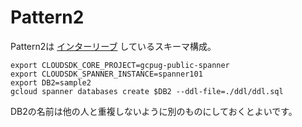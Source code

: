 # Pattern2

Pattern2は [インターリーブ](https://cloud.google.com/spanner/docs/schema-and-data-model?hl=en#parent-child) しているスキーマ構成。

``` Pattern1用のDBを作成する
export CLOUDSDK_CORE_PROJECT=gcpug-public-spanner
export CLOUDSDK_SPANNER_INSTANCE=spanner101
export DB2=sample2
gcloud spanner databases create $DB2 --ddl-file=./ddl/ddl.sql
```

DB2の名前は他の人と重複しないように別のものにしておくとよいです。
